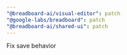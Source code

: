 ```yaml
---
"@breadboard-ai/visual-editor": patch
"@google-labs/breadboard": patch
"@breadboard-ai/shared-ui": patch
---
```


Fix save behavior
